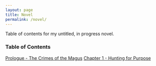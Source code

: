 ```yaml
---
layout: page
title: Novel
permalink: /novel/
---
```


Table of contents for my untitled, in progress novel.

### Table of Contents

[Prologue - The Crimes of the Magus](/novel/prologue/)
[Chapter 1 - Hunting for Purpose](/novel/1/)


